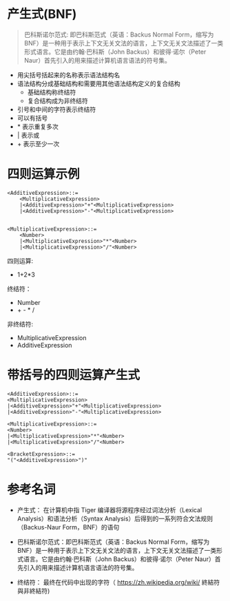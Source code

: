 # 产生式(BNF)

> 巴科斯诺尔范式: 即巴科斯范式（英语：Backus Normal Form，缩写为 BNF）是一种用于表示上下文无关文法的语言，上下文无关文法描述了一类形式语言。它是由约翰·巴科斯（John Backus）和彼得·诺尔（Peter Naur）首先引入的用来描述计算机语言语法的符号集。

- 用尖括号括起来的名称表示语法结构名
- 语法结构分成基础结构和需要用其他语法结构定义的复合结构
  - 基础结构称终结符
  - 复合结构成为非终结符
- 引号和中间的字符表示终结符
- 可以有括号
- \* 表示重复多次
- \| 表示或
- \+ 表示至少一次

# 四则运算示例

```
<AdditiveExpression>::=
	<MultiplicativeExpression>
	|<AdditiveExpression>"+"<MultiplicativeExpression>
	|<AdditiveExpression>"-"<MultiplicativeExpression>


<MultiplicativeExpression>::=
	<Number>
	|<MultiplicativeExpression>"*"<Number>
	|<MultiplicativeExpression>"/"<Number>

```

四则运算:

- 1\+2\*3

终结符：

- Number
- \+ \- \* /

非终结符:

- MultiplicativeExpression
- AdditiveExpression

# 带括号的四则运算产生式

```
<AdditiveExpression>::=
<MultiplicativeExpression>
|<AdditiveExpression>"+"<MultiplicativeExpression>
|<AdditiveExpression>"-"<MultiplicativeExpression>

<MultiplicativeExpression>::=
<Number>
|<MultiplicativeExpression>"*"<Number>
|<MultiplicativeExpression>"/"<Number>

<BracketExpression>::=
"("<AdditiveExpression>")"
```

# 参考名词

- 产生式： 在计算机中指 Tiger 编译器将源程序经过词法分析（Lexical Analysis）和语法分析（Syntax Analysis）后得到的一系列符合文法规则（Backus-Naur Form，BNF）的语句

- 巴科斯诺尔范式：即巴科斯范式（英语：Backus Normal Form，缩写为 BNF）是一种用于表示上下文无关文法的语言，上下文无关文法描述了一类形式语言。它是由约翰·巴科斯（John Backus）和彼得·诺尔（Peter Naur）首先引入的用来描述计算机语言语法的符号集。

- 终结符： 最终在代码中出现的字符（ https://zh.wikipedia.org/wiki/ 終結符與非終結符)
